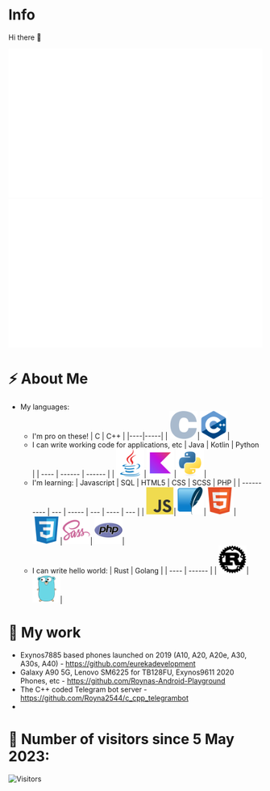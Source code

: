 # Info
 Hi there 👋
<p align="center">
 <img src="https://raw.githubusercontent.com/Royna2544/readme-generator/master/generated/languages.svg"/>
 <img src="https://raw.githubusercontent.com/Royna2544/readme-generator/master/generated/overview.svg"/>
</p>

# ⚡ About Me
- My languages:
  - I'm pro on these!
    | C | C++ |
    |----|-----|
    | <img src="https://github.com/devicons/devicon/blob/master/icons/c/c-original.svg" title="C"  alt="C" width="55" height="55"/>|<img src="https://github.com/devicons/devicon/blob/master/icons/cplusplus/cplusplus-original.svg" title="C++"  alt="C++" width="55" height="55"/>|
  - I can write working code for applications, etc
    | Java | Kotlin | Python |
    | ---- | ------ | ------ |
    | <img src="https://github.com/devicons/devicon/blob/master/icons/java/java-original.svg" title="Java"  alt="Java" width="55" height="55"/>|<img src="https://github.com/devicons/devicon/blob/master/icons/kotlin/kotlin-original.svg" title="Kotlin"  alt="Kotlin" width="55" height="55"/>|<img src="https://github.com/devicons/devicon/blob/master/icons/python/python-original.svg" title="Python"  alt="Python" width="55" height="55"/>|
  - I'm learning:
    | Javascript | SQL | HTML5 | CSS | SCSS | PHP |
    | ---------- | --- | ----- | --- | ---- | --- |
    | <img src="https://github.com/devicons/devicon/blob/master/icons/javascript/javascript-original.svg" title="Javascript" alt="Javascript" width="55" height="55"/>|<img src="https://github.com/devicons/devicon/blob/master/icons/sqlite/sqlite-original.svg" title="SQLite"  alt="SQLite" width="55" height="55"/>|<img src="https://github.com/devicons/devicon/blob/master/icons/html5/html5-original.svg" title="HTML5"  alt="HTML5" width="55" height="55"/>|<img src="https://github.com/devicons/devicon/blob/master/icons/css3/css3-original.svg" title="CSS"  alt="CSS" width="55" height="55"/>|<img src="https://github.com/devicons/devicon/blob/master/icons/sass/sass-original.svg" title="SCSS"  alt="SCSS" width="55" height="55"/>| <img src="https://github.com/devicons/devicon/blob/master/icons/php/php-original.svg" title="PHP"  alt="PHP" width="55" height="55"/>|
   - I can write hello world:
     | Rust | Golang |
     | ---- | ------ |
     | <img src="https://github.com/devicons/devicon/blob/master/icons/rust/rust-original.svg" title="Rust"  alt="Rust" width="55" height="55"/>| <img src="https://github.com/devicons/devicon/blob/master/icons/go/go-original.svg" title="Golang"  alt="Golang" width="55" height="55"/>|

# 🔭 My work
- Exynos7885 based phones launched on 2019 (A10, A20, A20e, A30, A30s, A40) - https://github.com/eurekadevelopment
- Galaxy A90 5G, Lenovo SM6225 for TB128FU, Exynos9611 2020 Phones, etc - https://github.com/Roynas-Android-Playground
- The C++ coded Telegram bot server - https://github.com/Royna2544/c_cpp_telegrambot
- 

# 🤔 Number of visitors since 5 May 2023:
![Visitors](https://komarev.com/ghpvc/?username=roynatech2544)
